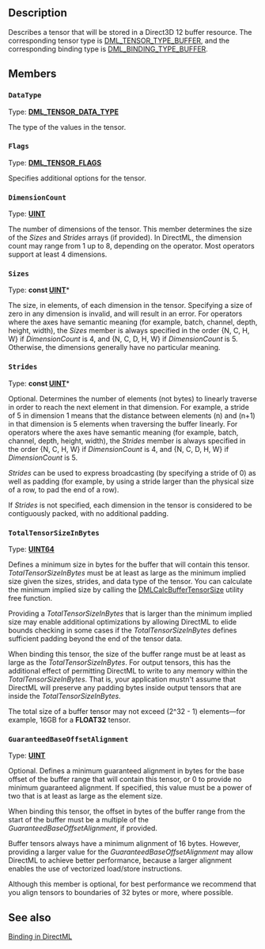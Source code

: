 ## Description

Describes a tensor that will be stored in a Direct3D 12 buffer resource. The corresponding tensor type is [DML_TENSOR_TYPE_BUFFER](https://learn.microsoft.com/windows/win32/api/directml/ne-directml-dml_tensor_type), and the corresponding binding type is [DML_BINDING_TYPE_BUFFER](https://learn.microsoft.com/windows/win32/api/directml/ne-directml-dml_binding_type).

## Members

### `DataType`

Type: [**DML_TENSOR_DATA_TYPE**](https://learn.microsoft.com/windows/win32/api/directml/ne-directml-dml_tensor_data_type)

The type of the values in the tensor.

### `Flags`

Type: [**DML_TENSOR_FLAGS**](https://learn.microsoft.com/windows/win32/api/directml/ne-directml-dml_tensor_flags)

Specifies additional options for the tensor.

### `DimensionCount`

Type: [**UINT**](https://learn.microsoft.com/windows/desktop/winprog/windows-data-types)

The number of dimensions of the tensor. This member determines the size of the *Sizes* and *Strides* arrays (if provided). In DirectML, the dimension count may range from 1 up to 8, depending on the operator. Most operators support at least 4 dimensions.

### `Sizes`

Type: **const [UINT](https://learn.microsoft.com/windows/desktop/winprog/windows-data-types)***

The size, in elements, of each dimension in the tensor. Specifying a size of zero in any dimension is invalid, and will result in an error. For operators where the axes have semantic meaning (for example, batch, channel, depth, height, width), the *Sizes* member is always specified in the order {N, C, H, W} if *DimensionCount* is 4, and {N, C, D, H, W} if *DimensionCount* is 5. Otherwise, the dimensions generally have no particular meaning.

### `Strides`

Type: **const [UINT](https://learn.microsoft.com/windows/desktop/winprog/windows-data-types)***

Optional. Determines the number of elements (not bytes) to linearly traverse in order to reach the next element in that dimension. For example, a stride of 5 in dimension 1 means that the distance between elements (n) and (n+1) in that dimension is 5 elements when traversing the buffer linearly. For operators where the axes have semantic meaning (for example, batch, channel, depth, height, width), the *Strides* member is always specified in the order {N, C, H, W} if *DimensionCount* is 4, and {N, C, D, H, W} if *DimensionCount* is 5.

*Strides* can be used to express broadcasting (by specifying a stride of 0) as well as padding (for example, by using a stride larger than the physical size of a row, to pad the end of a row).

If *Strides* is not specified, each dimension in the tensor is considered to be contiguously packed, with no additional padding.

### `TotalTensorSizeInBytes`

Type: **[UINT64](https://learn.microsoft.com/windows/desktop/WinProg/windows-data-types)**

Defines a minimum size in bytes for the buffer that will contain this tensor. *TotalTensorSizeInBytes* must be at least as large as the minimum implied size given the sizes, strides, and data type of the tensor. You can calculate the minimum implied size by calling the [DMLCalcBufferTensorSize](https://learn.microsoft.com/windows/ai/directml/dml-helper-functions#dmlcalcbuffertensorsize) utility free function.

Providing a *TotalTensorSizeInBytes* that is larger than the minimum implied size may enable additional optimizations by allowing DirectML to elide bounds checking in some cases if the *TotalTensorSizeInBytes* defines sufficient padding beyond the end of the tensor data.

When binding this tensor, the size of the buffer range must be at least as large as the *TotalTensorSizeInBytes*. For output tensors, this has the additional effect of permitting DirectML to write to any memory within the *TotalTensorSizeInBytes*. That is, your application mustn't assume that DirectML will preserve any padding bytes inside output tensors that are inside the *TotalTensorSizeInBytes*.

The total size of a buffer tensor may not exceed (2^32 - 1) elements—for example, 16GB for a **FLOAT32** tensor.

### `GuaranteedBaseOffsetAlignment`

Type: [**UINT**](https://learn.microsoft.com/windows/desktop/winprog/windows-data-types)

Optional. Defines a minimum guaranteed alignment in bytes for the base offset of the buffer range that will contain this tensor, or 0 to provide no minimum guaranteed alignment. If specified, this value must be a power of two that is at least as large as the element size.

When binding this tensor, the offset in bytes of the buffer range from the start of the buffer must be a multiple of the *GuaranteedBaseOffsetAlignment*, if provided.

Buffer tensors always have a minimum alignment of 16 bytes. However, providing a larger value for the *GuaranteedBaseOffsetAlignment* may allow DirectML to achieve better performance, because a larger alignment enables the use of vectorized load/store instructions.

Although this member is optional, for best performance we recommend that you align tensors to boundaries of 32 bytes or more, where possible.

## See also

[Binding in DirectML](https://learn.microsoft.com/windows/ai/directml/dml-binding)